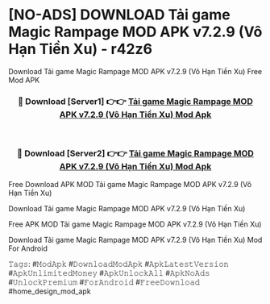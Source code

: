 # [NO-ADS] DOWNLOAD Tải game Magic Rampage MOD APK v7.2.9 (Vô Hạn Tiền Xu) - r42z6
Download Tải game Magic Rampage MOD APK v7.2.9 (Vô Hạn Tiền Xu) Free Mod APK

<div align="center">
<h3>🔴 Download [Server1] 👉👉 <a href="https://apk-comot.site?title=Tải_game_Magic_Rampage_MOD_APK_v7.2.9_(Vô_Hạn_Tiền_Xu)">Tải game Magic Rampage MOD APK v7.2.9 (Vô Hạn Tiền Xu) Mod Apk</a></h3><br>

<h3>🔴 Download [Server2] 👉👉 <a href="https://apk-comot.site?title=Tải_game_Magic_Rampage_MOD_APK_v7.2.9_(Vô_Hạn_Tiền_Xu)">Tải game Magic Rampage MOD APK v7.2.9 (Vô Hạn Tiền Xu) Mod Apk</a></h3>
</div>


Free Download APK MOD Tải game Magic Rampage MOD APK v7.2.9 (Vô Hạn Tiền Xu)

Download Tải game Magic Rampage MOD APK v7.2.9 (Vô Hạn Tiền Xu) 

Free APK MOD Tải game Magic Rampage MOD APK v7.2.9 (Vô Hạn Tiền Xu) 

Download Tải game Magic Rampage MOD APK v7.2.9 (Vô Hạn Tiền Xu) Mod For Android

𝚃𝚊𝚐𝚜: #𝙼𝚘𝚍𝙰𝚙𝚔 #𝙳𝚘𝚠𝚗𝚕𝚘𝚊𝚍𝙼𝚘𝚍𝙰𝚙𝚔 #𝙰𝚙𝚔𝙻𝚊𝚝𝚎𝚜𝚝𝚅𝚎𝚛𝚜𝚒𝚘𝚗 #𝙰𝚙𝚔𝚄𝚗𝚕𝚒𝚖𝚒𝚝𝚎𝚍𝙼𝚘𝚗𝚎𝚢 #𝙰𝚙𝚔𝚄𝚗𝚕𝚘𝚌𝚔𝙰𝚕𝚕 #𝙰𝚙𝚔𝙽𝚘𝙰𝚍𝚜 #𝚄𝚗𝚕𝚘𝚌𝚔𝙿𝚛𝚎𝚖𝚒𝚞𝚖 #𝙵𝚘𝚛𝙰𝚗𝚍𝚛𝚘𝚒𝚍 #𝙵𝚛𝚎𝚎𝙳𝚘𝚠𝚗𝚕𝚘𝚊𝚍 #home_design_mod_apk
